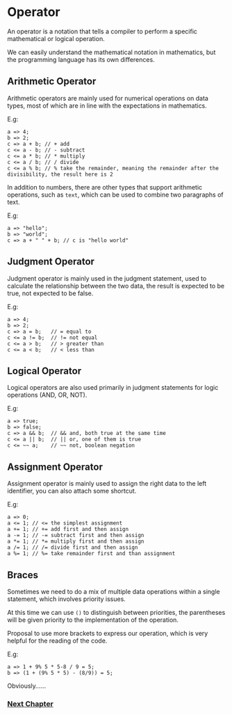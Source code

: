 # Operator
An operator is a notation that tells a compiler to perform a specific mathematical or logical operation.

We can easily understand the mathematical notation in mathematics, but the programming language has its own differences.

## Arithmetic Operator
Arithmetic operators are mainly used for numerical operations on data types, most of which are in line with the expectations in mathematics.

E.g:
```
a => 4;
b => 2;
c => a + b; // + add
c <= a - b; // - subtract
c <= a * b; // * multiply
c <= a / b; // / divide
c <= a % b; // % take the remainder, meaning the remainder after the divisibility, the result here is 2
```
In addition to numbers, there are other types that support arithmetic operations, such as `text`, which can be used to combine two paragraphs of text.

E.g:
```
a => "hello";
b => "world";
c => a + " " + b; // c is "hello world"
```
## Judgment Operator
Judgment operator is mainly used in the judgment statement, used to calculate the relationship between the two data, the result is expected to be true, not expected to be false.

E.g:
```
a => 4;
b => 2;
c => a = b;   // = equal to
c <= a != b;  // != not equal
c <= a > b;   // > greater than
c <= a < b;   // < less than
```
## Logical Operator
Logical operators are also used primarily in judgment statements for logic operations (AND, OR, NOT).

E.g:
```
a => true;
b => false;
c => a && b;  // && and, both true at the same time
c <= a || b;  // || or, one of them is true
c <= ~~ a;    // ~~ not, boolean negation
```
## Assignment Operator
Assignment operator is mainly used to assign the right data to the left identifier, you can also attach some shortcut.

E.g:
```
a => 0;
a <= 1; // <= the simplest assignment
a += 1; // += add first and then assign
a -= 1; // -= subtract first and then assign
a *= 1; // *= multiply first and then assign
a /= 1; // /= divide first and then assign
a %= 1; // %= take remainder first and than assignment
```
## Braces
Sometimes we need to do a mix of multiple data operations within a single statement, which involves priority issues.

At this time we can use `()` to distinguish between priorities, the parentheses will be given priority to the implementation of the operation.

Proposal to use more brackets to express our operation, which is very helpful for the reading of the code.

E.g:
```
a => 1 + 9% 5 * 5-8 / 9 = 5;
b => (1 + (9% 5 * 5) - (8/9)) = 5;
```
Obviously……

### [Next Chapter](collection-type.md)